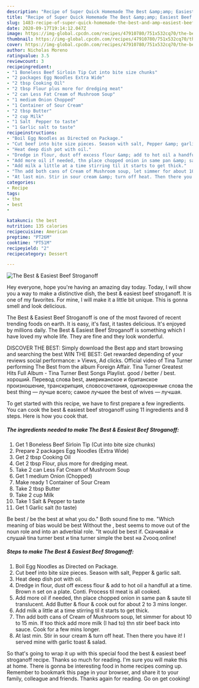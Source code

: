 ```yaml
---
description: "Recipe of Super Quick Homemade The Best &amp;amp; Easiest Beef Stroganoff"
title: "Recipe of Super Quick Homemade The Best &amp;amp; Easiest Beef Stroganoff"
slug: 1483-recipe-of-super-quick-homemade-the-best-and-amp-easiest-beef-stroganoff
date: 2020-09-17T19:14:12.047Z
image: https://img-global.cpcdn.com/recipes/47910780/751x532cq70/the-best-easiest-beef-stroganoff-recipe-main-photo.jpg
thumbnail: https://img-global.cpcdn.com/recipes/47910780/751x532cq70/the-best-easiest-beef-stroganoff-recipe-main-photo.jpg
cover: https://img-global.cpcdn.com/recipes/47910780/751x532cq70/the-best-easiest-beef-stroganoff-recipe-main-photo.jpg
author: Nicholas Moreno
ratingvalue: 3.5
reviewcount: 3
recipeingredient:
- "1 Boneless Beef Sirloin Tip Cut into bite size chunks"
- "2 packages Egg Noodles Extra Wide"
- "2 tbsp Cooking Oil"
- "2 tbsp Flour plus more for dredging meat"
- "2 can Less Fat Cream of Mushroom Soup"
- "1 medium Onion Chopped"
- "1 Container of Sour Cream"
- "2 tbsp Butter"
- "2 cup Milk"
- "1 Salt  Pepper to taste"
- "1 Garlic salt to taste"
recipeinstructions:
- "Boil Egg Noodles as Directed on Package."
- "Cut beef into bite size pieces. Season with salt, Pepper &amp; garlic salt."
- "Heat deep dish pot with oil."
- "Dredge in flour, dust off excess flour &amp; add to hot oil a handfull at a time. Brown n set on a plate. Conti. Process til meat is all cooked."
- "Add more oil if needed, thn place chopped onion in same pan &amp; saute til translucent. Add Butter &amp; flour &amp; cook out for about 2 to 3 mins longer."
- "Add milk a little at a time stirring til it starts to get thick."
- "Thn add both cans of Cream of Mushroom soup, let simmer for about 10 to 15 min. If too thick add more milk (I had to) thn stir beef back into sauce. Cook for a few mins longer."
- "At last min. Stir in sour cream &amp; turn off heat. Then there you have it! I served mine with garlic toast &amp; salad."
categories:
- Recipe
tags:
- the
- best
- 

katakunci: the best  
nutrition: 135 calories
recipecuisine: American
preptime: "PT26M"
cooktime: "PT51M"
recipeyield: "2"
recipecategory: Dessert

---
```



![The Best &amp; Easiest Beef Stroganoff](https://img-global.cpcdn.com/recipes/47910780/751x532cq70/the-best-easiest-beef-stroganoff-recipe-main-photo.jpg)

Hey everyone, hope you're having an amazing day today. Today, I will show you a way to make a distinctive dish, the best &amp; easiest beef stroganoff. It is one of my favorites. For mine, I will make it a little bit unique. This is gonna smell and look delicious.

The Best &amp; Easiest Beef Stroganoff is one of the most favored of recent trending foods on earth. It is easy, it's fast, it tastes delicious. It's enjoyed by millions daily. The Best &amp; Easiest Beef Stroganoff is something which I have loved my whole life. They are fine and they look wonderful.

DISCOVER THE BEST: Simply download the Best app and start browsing and searching the best WIN THE BEST: Get rewarded depending of your reviews social performance: » Views, Ad clicks. Official video of Tina Turner performing The Best from the album Foreign Affair. Tina Turner Greatest Hits Full Album - Tina Turner Best Songs Playlist. good / better / best. хороший. Перевод слова best, американское и британское произношение, транскрипция, словосочетания, однокоренные слова the best thing — лучше всего; самое лучшее the best of wives — лучшая.


To get started with this recipe, we have to first prepare a few ingredients. You can cook the best &amp; easiest beef stroganoff using 11 ingredients and 8 steps. Here is how you cook that.

<!--inarticleads1-->

##### The ingredients needed to make The Best &amp; Easiest Beef Stroganoff:

1. Get 1 Boneless Beef Sirloin Tip (Cut into bite size chunks)
1. Prepare 2 packages Egg Noodles (Extra Wide)
1. Get 2 tbsp Cooking Oil
1. Get 2 tbsp Flour, plus more for dredging meat.
1. Take 2 can Less Fat Cream of Mushroom Soup
1. Get 1 medium Onion (Chopped)
1. Make ready 1 Container of Sour Cream
1. Take 2 tbsp Butter
1. Take 2 cup Milk
1. Take 1 Salt &amp; Pepper to taste
1. Get 1 Garlic salt (to taste)


Be best / be the best at what you do.&#34; Both sound fine to me. &#34;Which meaning of bias would be best Without the , best seems to move out of the noun role and into an adverbial role. &#34;It would be best if. Скачивай и слушай tina turner best и tina turner simple the best на Zvooq.online! 

<!--inarticleads2-->

##### Steps to make The Best &amp; Easiest Beef Stroganoff:

1. Boil Egg Noodles as Directed on Package.
1. Cut beef into bite size pieces. Season with salt, Pepper &amp; garlic salt.
1. Heat deep dish pot with oil.
1. Dredge in flour, dust off excess flour &amp; add to hot oil a handfull at a time. Brown n set on a plate. Conti. Process til meat is all cooked.
1. Add more oil if needed, thn place chopped onion in same pan &amp; saute til translucent. Add Butter &amp; flour &amp; cook out for about 2 to 3 mins longer.
1. Add milk a little at a time stirring til it starts to get thick.
1. Thn add both cans of Cream of Mushroom soup, let simmer for about 10 to 15 min. If too thick add more milk (I had to) thn stir beef back into sauce. Cook for a few mins longer.
1. At last min. Stir in sour cream &amp; turn off heat. Then there you have it! I served mine with garlic toast &amp; salad.




So that's going to wrap it up with this special food the best &amp; easiest beef stroganoff recipe. Thanks so much for reading. I'm sure you will make this at home. There is gonna be interesting food in home recipes coming up. Remember to bookmark this page in your browser, and share it to your family, colleague and friends. Thanks again for reading. Go on get cooking!

